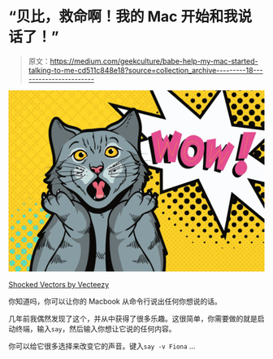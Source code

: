 # “贝比，救命啊！我的 Mac 开始和我说话了！”

> 原文：<https://medium.com/geekculture/babe-help-my-mac-started-talking-to-me-cd511c848e18?source=collection_archive---------18----------------------->

![](img/5973336f5b87a6bbefae3fdd974b64d8.png)

[Shocked Vectors by Vecteezy](https://www.vecteezy.com/free-vector/shocked)

你知道吗，你可以让你的 Macbook 从命令行说出任何你想说的话。

几年前我偶然发现了这个，并从中获得了很多乐趣。这很简单，你需要做的就是启动终端，输入`say`，然后输入你想让它说的任何内容。

你可以给它很多选择来改变它的声音。键入`say -v Fiona` …